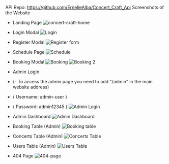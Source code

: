 API Repo: https://github.com/ErnelleAlba/Concert_Craft_Api
Screenshots of the Website

* Landing Page
![concert-craft-home](https://github.com/ErnelleAlba/Concert_Craft/assets/137160750/35532f83-fd6d-4d1c-bc4f-1e4038fa5ffe)

* Login Modal
![Login](https://github.com/ErnelleAlba/Concert_Craft/assets/137160750/2383b8ba-aeb2-468b-9dc6-75ea47d80bfb)

* Register Modal
![Register form](https://github.com/ErnelleAlba/Concert_Craft/assets/137160750/3aa4a8a1-5ec5-43c8-92b1-b9ffcfbf3235)

* Schedule Page
![Schedule](https://github.com/ErnelleAlba/Concert_Craft/assets/137160750/14c6dfde-ed8b-4466-af7c-adcacbb32e4e)

* Booking Modal
![Booking](https://github.com/ErnelleAlba/Concert_Craft/assets/137160750/57658c35-8a2e-42e4-971e-3483a1e87723)
![Booking 2](https://github.com/ErnelleAlba/Concert_Craft/assets/137160750/3f616123-5da8-46a1-8a29-47d279f0cd5d)

* Admin Login
* (- To access the admin page you need to add "/admin" in the main website address)
*  ( Username: admin-user )
*  ( Password: admin12345 )
![Admin Login](https://github.com/ErnelleAlba/Concert_Craft/assets/137160750/daf54c0f-110f-4b66-bc1b-4c5d279602c7)

* Admin Dashboard
![Admin Dashboard](https://github.com/ErnelleAlba/Concert_Craft/assets/137160750/63f90bdc-6e4b-4452-97a6-47d2bf92edd9)

* Booking Table (Admin)
![Booking table](https://github.com/ErnelleAlba/Concert_Craft/assets/137160750/db1bc02c-79be-49da-b984-f477a12ef486)

* Concerts Table (Admin)
![Concerts Table](https://github.com/ErnelleAlba/Concert_Craft/assets/137160750/fb4d9fe3-613a-474f-a9f8-92d5f6c57278)

* Users Table (Admin)
![Users Table](https://github.com/ErnelleAlba/Concert_Craft/assets/137160750/6175749d-310e-4340-accf-f6787641f8db)

* 404 Page
![404-page](https://github.com/ErnelleAlba/Concert_Craft/assets/137160750/d143f144-4f80-4d4f-91af-2d539c6887e6)





